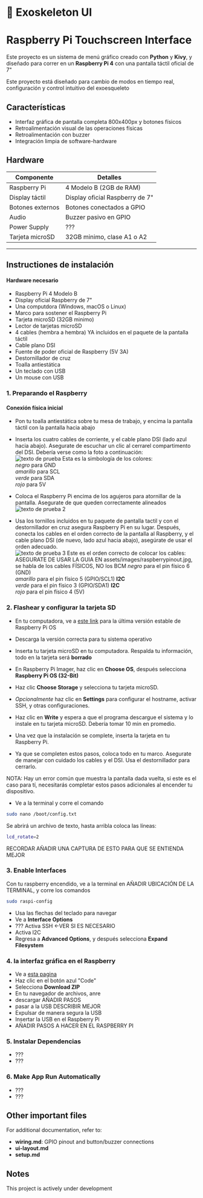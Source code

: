 # 🦾 Exoskeleton UI
# Raspberry Pi Touchscreen Interface

Este proyecto es un sistema de menú gráfico creado con **Python** y **Kivy**, y diseñado para correr en un **Raspberry Pi 4** con una pantalla táctil oficial de 7"

Este proyecto está diseñado para cambio de modos en tiempo real, configuración y control intuitivo del exoesqueleto

## Características

- Interfaz gráfica de pantalla completa 800x400px y botones físicos
- Retroalimentación visual de las operaciones físicas
- Retroalimentación con buzzer
- Integración limpia de software-hardware

## Hardware
| Componente            | Detalles                        |
| ---------------------|----------------------------------|
| Raspberry Pi         | 4 Modelo B (2GB de RAM)          |
| Display táctil       | Display oficial Raspberry de 7"  |
| Botones externos     | Botones conectados a GPIO        |
| Audio                | Buzzer pasivo en GPIO            |
| Power Supply         | ???                              |
| Tarjeta microSD      | 32GB minimo, clase A1 o A2       |
-----------------------------------------------------------

## Instructiones de instalación

#### Hardware necesario
- Raspberry Pi 4 Modelo B
- Display oficial Raspberry de 7"
- Una computdora (Windows, macOS o Linux)
- Marco para sostener el Raspberry Pi
- Tarjeta microSD (32GB minimo)
- Lector de tarjetas microSD
- 4 cables (hembra a hembra) YA incluidos en el paquete de la pantalla táctil
- Cable plano DSI 
- Fuente de poder oficial de Raspberry (5V 3A)
- Destornillador de cruz
- Toalla antiestática
- Un teclado con USB
- Un mouse con USB

### 1.  Preparando el Raspberry

#### Conexión física inicial  

- Pon tu toalla antiestática sobre tu mesa de trabajo, y encima la pantalla táctil con la pantalla hacia abajo
- Inserta los cuatro cables de corriente, y el cable plano DSI (lado azul hacia abajo). Asegurate de escuchar un clic al cerrarel compartimento del DSI. Debería verse como la foto a continuación:  
![texto de prueba](assets/images/touchscreen-connection.jpg)
Esta es la simbología de los colores:  
*negro* para GND  
*amarillo* para SCL  
*verde* para SDA  
*rojo* para 5V  

- Coloca el Raspberry Pi encima de los agujeros para atornillar de la pantalla. Asegurate de que queden correctamente alineados
![texto de prueba 2](assets/images/raspberry-on-top-of-touchscreen.jpg)

- Usa los tornillos incluidos en tu paquete de pantalla tactil y con el destornillador en cruz asegura Raspberry Pi en su lugar. Después, conecta los cables en el orden correcto de la pantalla al Raspberry, y el cable plano DSI (de nuevo, lado azul hacia abajo), asegúrate de usar el orden adecuado.  
![texto de prueba 3](assets/images/raspberry-and-touchscreen-connection.jpg)
Este es el orden correcto de colocar los cables:  
ASEGURATE DE USAR LA GUIA EN assets/images/raspberrypinout.jpg, se habla de los cables FÍSICOS, NO los BCM
*negro* para el pin físico 6 (GND)  
*amarillo* para el pin físico 5 (GPIO/SCL1) **I2C**  
*verde* para el pin físico 3 (GPIO/SDA1) **I2C**  
*rojo* para el pin físico 4 (5V)  

### 2. Flashear y configurar la tarjeta SD
- En tu computadora, ve a [este link](https://www.raspberrypi.com/software/) para la última versión estable de Raspberry Pi OS
- Descarga la versión correcta para tu sistema operativo
- Inserta tu tarjeta microSD en tu computadora. Respalda tu información, todo en la tarjeta será **borrado**
- En Raspberry Pi Imager, haz clic en **Choose OS**, después selecciona **Raspberry Pi OS (32-Bit)**
- Haz clic **Choose Storage** y selecciona tu tarjeta microSD.
- *Opcionalmente* haz clic en **Settings** para configurar el hostname, activar SSH, y otras configuraciones.
- Haz clic en **Write** y espera a que el programa descargue el sistema y lo instale en tu tarjeta microSD. Debería tomar 10 min en promedio.
- Una vez que la instalación se complete, inserta la tarjeta en tu Raspberry Pi.

- Ya que se completen estos pasos, coloca todo en tu marco. Asegurate de manejar con cuidado los cables y el DSI. Usa el destornillador para cerrarlo.

NOTA: Hay un error común que muestra la pantalla dada vuelta, si este es el caso para tí, necesitarás completar estos pasos adicionales al encender tu dispositivo.
- Ve a la terminal y corre el comando
```bash
sudo nano /boot/config.txt
```
Se abrirá un archivo de texto, hasta arribla coloca las líneas:
```bash
lcd_rotate=2
```
RECORDAR AÑADIR UNA CAPTURA DE ESTO PARA QUE SE ENTIENDA MEJOR

### 3. Enable Interfaces
Con tu raspberry encendido, ve a la terminal en AÑADIR UBICACIÓN DE LA TERMINAL, y corre los comandos
```bash
sudo raspi-config
```
- Usa las flechas del teclado para navegar
- Ve a **Interface Options**
- ??? Activa SSH <-VER SI ES NECESARIO
- Activa I2C
- Regresa a **Advanced Options**, y después selecciona **Expand Filesystem**

### 4.  la interfaz gráfica en el Raspberry
- Ve a [esta pagina](https://github.com/TrashBandit9811/Exoskeleton-UI)
- Haz clic en el botón azul "Code"
- Selecciona **Download ZIP**
- En tu navegador de archivos, anre 
- descargar AÑADIR PASOS
- pasar a la USB DESCRIBIR MEJOR
- Expulsar de manera segura la USB
- Insertar la USB en el Raspberry Pi
- AÑADIR PASOS A HACER EN EL RASPBERRY PI

### 5. Instalar Dependencias
- ???
- ???

### 6. Make App Run Automatically
- ???
- ???

## Other important files
For additional documentation, refer to:
- **wiring.md**: GPIO pinout and button/buzzer connections
- **ui-layout.md**
- **setup.md**


## Notes
This project is actively under development

